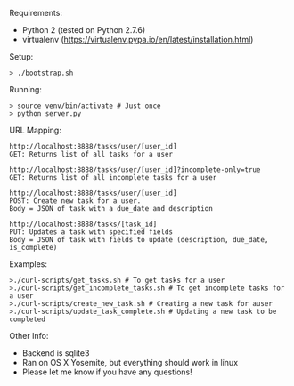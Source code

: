 
Requirements:
* Python 2 (tested on Python 2.7.6)
* virtualenv (https://virtualenv.pypa.io/en/latest/installation.html)

Setup:
```
> ./bootstrap.sh
```

Running:
```
> source venv/bin/activate # Just once
> python server.py
```

URL Mapping:
```
http://localhost:8888/tasks/user/[user_id]
GET: Returns list of all tasks for a user
```
```
http://localhost:8888/tasks/user/[user_id]?incomplete-only=true
GET: Returns list of all incomplete tasks for a user
```
```
http://localhost:8888/tasks/user/[user_id]
POST: Create new task for a user.
Body = JSON of task with a due_date and description
```
```
http://localhost:8888/tasks/[task_id]
PUT: Updates a task with specified fields
Body = JSON of task with fields to update (description, due_date, is_complete)
```

Examples:
```
>./curl-scripts/get_tasks.sh # To get tasks for a user
>./curl-scripts/get_incomplete_tasks.sh # To get incomplete tasks for a user
>./curl-scripts/create_new_task.sh # Creating a new task for auser
>./curl-scripts/update_task_complete.sh # Updating a new task to be completed
```

Other Info:
* Backend is sqlite3
* Ran on OS X Yosemite, but everything should work in linux
* Please let me know if you have any questions!

